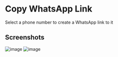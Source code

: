 # Copy WhatsApp Link

Select a phone number to create a WhatsApp link to it

## Screenshots
![image](https://user-images.githubusercontent.com/7194491/215511336-c274e389-e346-432f-9b77-f28637df8268.png)
![image](https://user-images.githubusercontent.com/7194491/215511285-19686f73-827f-4bcd-836d-9b7758437e5d.png)
